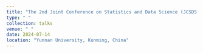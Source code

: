 ```yaml
---
title: "The 2nd Joint Conference on Statistics and Data Science (JCSDS 2024)"
type: " "
collection: talks
venue: " "
date: 2024-07-14
location: "Yunnan University, Kunming, China"
---
```

